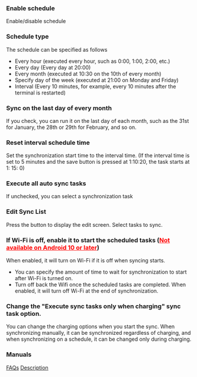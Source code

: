 ### Enable schedule

Enable/disable schedule

### Schedule type

The schedule can be specified as follows

- Every hour (executed every hour, such as 0:00, 1:00, 2:00, etc.)
- Every day (Every day at 20:00)
- Every month (executed at 10:30 on the 10th of every month)
- Specify day of the week (executed at 21:00 on Monday and Friday)
- Interval (Every 10 minutes, for example, every 10 minutes after the terminal is restarted)

### Sync on the last day of every month

If you check, you can run it on the last day of each month, such as the 31st for January, the 28th or 29th for February, and so on.

### Reset interval schedule time

Set the synchronization start time to the interval time. (If the interval time is set to 5 minutes and the save button is pressed at 1:10:20, the task starts at 1: 15: 0)

### Execute all auto sync tasks

If unchecked, you can select a synchronization task

### Edit Sync List

Press the button to display the edit screen. Select tasks to sync.

### If Wi-Fi is off, enable it to start the scheduled tasks (<span style="color: red; "><u>Not available on Android 10 or later</u></span>)
When enabled, it will turn on Wi-Fi if it is off when syncing starts.

- You can specify the amount of time to wait for synchronization to start after Wi-Fi is turned on.
- Turn off back the Wifi once the scheduled tasks are completed.
When enabled, it will turn off Wi-Fi at the end of synchronization.

### Change the "Execute sync tasks only when charging" sync task option.
You can change the charging options when you start the sync. When synchronizing manually, it can be synchronized regardless of charging, and when synchronizing on a schedule, it can be changed only during charging.

### Manuals
[FAQs](https://sentaroh.github.io/Documents/SMBSync3/SMBSync3_FAQ_EN.htm)
[Description](https://sentaroh.github.io/Documents/SMBSync3/SMBSync3_Desc_EN.htm)
